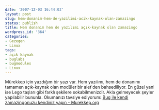 ```yaml
---
date: '2007-12-03 16:44:02'
layout: post
slug: hem-donanim-hem-de-yazilimi-acik-kaynak-olan-zamazingo
status: publish
title: Hem donanım hem de yazılımı açık-kaynak olan zamazingo
wordpress_id: '364'
categories:
- Gezegen
- Linux
tags:
- açık kaynak
- buglabs
- bugmodules
- Linux
---
```


Mürekkep için yazdığım bir yazı var. Hem yazılımı, hem de donanımı tamamen açık-kaynak olan modüler bir alet'den bahsediliyor. En güzel yani ise Lego taşları gibi farklı şekilere sokabilmenizdir. Akla gelmeyecek şeyler yapılabilir bununla. Okumanızı tavsiye ediyorum:
[
Bug ile kendi zamazingonuzu kendiniz yapın - Murekkep.org](http://www.murekkep.org/bug-ile-kendi-zamazingonuzu-kendiniz-yapin-telefon-mp3-calar-gps-kamera)


